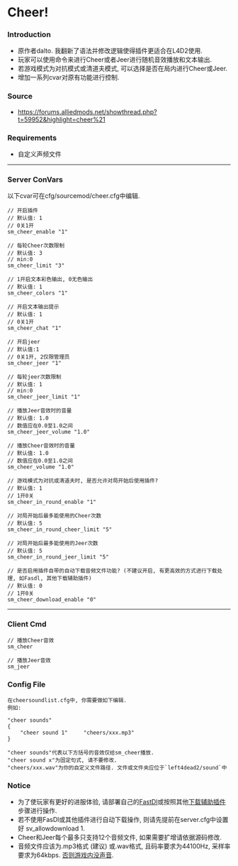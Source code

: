 # Cheer!

### Introduction
 - 原作者dalto. 我翻新了语法并修改逻辑使得插件更适合在L4D2使用.
 - 玩家可以使用命令来进行Cheer或者Jeer进行随机音效播放和文本输出.
 - 若游戏模式为对抗模式或清道夫模式, 可以选择是否在局内进行Cheer或Jeer.
 - 增加一系列cvar对原有功能进行控制.

### Source
 - https://forums.alliedmods.net/showthread.php?t=59952&highlight=cheer%21

### Requirements
 - 自定义声频文件

<hr>

### Server ConVars
以下cvar可在cfg/sourcemod/cheer.cfg中编辑.
```
// 开启插件
// 默认值: 1 
// 0关1开
sm_cheer_enable "1"

// 每轮Cheer次数限制
// 默认值: 3
// min:0
sm_cheer_limit "3"

// 1开启文本彩色输出, 0无色输出
// 默认值: 1
sm_cheer_colors "1"

// 开启文本输出提示
// 默认值: 1
// 0关1开
sm_cheer_chat "1"

// 开启jeer
// 默认值:1
// 0关1开, 2仅限管理员
sm_cheer_jeer "1"

// 每轮jeer次数限制
// 默认值: 1
// min:0
sm_cheer_jeer_limit "1"

// 播放Jeer音效时的音量
// 默认值: 1.0
// 数值应在0.0至1.0之间
sm_cheer_jeer_volume "1.0"

// 播放Cheer音效时的音量
// 默认值: 1.0
// 数值应在0.0至1.0之间
sm_cheer_volume "1.0"

// 游戏模式为对抗或清道夫时, 是否允许对局开始后使用插件?
// 默认值: 1
// 1开0关
sm_cheer_in_round_enable "1"

// 对局开始后最多能使用的Cheer次数
// 默认值: 5
sm_cheer_in_round_cheer_limit "5"

// 对局开始后最多能使用的Jeer次数
// 默认值: 5
sm_cheer_in_round_jeer_limit "5"

// 是否启用插件自带的自动下载音频文件功能? (不建议开启, 有更高效的方式进行下载处理, 如Fasdl, 其他下载辅助插件)
// 默认值: 0
// 1开0关
sm_cheer_download_enable "0"
```

<hr>

### Client Cmd
```
// 播放Cheer音效
sm_cheer

// 播放Jeer音效
sm_jeer
```

### Config File
```
在cheersoundlist.cfg中, 你需要做如下编辑.
例如:

"cheer sounds"
{
	"cheer sound 1"		"cheers/xxx.mp3"
}

"cheer sounds"代表以下方括号的音效仅给sm_cheer播放.
"cheer sound x"为固定句式, 请不要修改.
"cheers/xxx.wav"为你的自定义文件路径. 文件或文件夹应位于`left4dead2/sound`中
```

### Notice
 - 为了使玩家有更好的进服体验, 请部署自己的[FastDl](https://developer.valvesoftware.com/w/index.php?title=FastDL:zh-cn&uselang=zh)或按照其他[下载辅助插件](https://github.com/fbef0102/L4D1_2-Plugins/tree/master/sm_downloader)步骤进行操作.
 - 若不使用FasDl或其他插件进行自动下载操作, 则请先提前在server.cfg中设置好 sv_allowdownload 1.
 - Cheer和Jeer每个最多只支持12个音频文件, 如果需要扩增请依据源码修改.
 - 音频文件应该为.mp3格式 (建议) 或.wav格式, 且码率要求为44100Hz, 采样率要求为64kbps. [否则游戏内没声音](https://forums.alliedmods.net/archive/index.php/t-331070.html#:~:text=This%20is%20usually%20an%20error%20in%20the%20audio,to%20change%20the%20audio%20name%20and%20update%20FastDL.).
